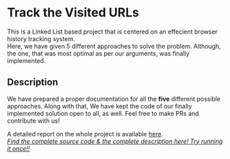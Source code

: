 # Track the Visited URLs  
This is a Linked List based project that is centered on an effecient browser history tracking system.  
Here, we have given 5 different approaches to solve the problem. Although, the one, that was most optimal as per our arguments, was finally implemented.  

## Description
We have prepared a proper documentation for all the **five** different possible approaches. Along with that, We have kept the code of our finally implemented solution open to all, as well. Feel free to make PRs and contribute with us!  

A detailed report on the whole project is available [here](https://docs.google.com/document/d/1zkxqgkJH-GTyc8buBk0kClkiQlLsn0Sg6HERp9_1B8A/edit?usp=sharing).  
[_Find the complete source code & the complete description here! Try running it once!!_](A%20Web%20History%20Tracker.ipynb)
<!--    the above link will take you to the projects' branch 
where this problem's solution will be deployed    -->
